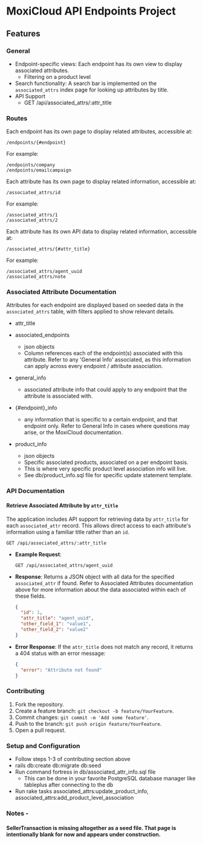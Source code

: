 # MoxiCloud API Endpoints Project

## Features

### General

- Endpoint-specific views: Each endpoint has its own view to display associated attributes.
    - Filtering on a product level
- Search functionality: A search bar is implemented on the `associated_attrs` index page for looking up attributes by title.
- API Support
    - GET /api/associated_attrs/:attr_title

### Routes

Each endpoint has its own page to display related attributes, accessible at:

```
/endpoints/{#endpoint}
```

For example:
```
/endpoints/company
/endpoints/emailcampaign
```

Each attribute has its own page to display related information, accessible at:

```
/associated_attrs/id
```

For example:
```
/associated_attrs/1
/associated_attrs/2
```

Each attribute has its own API data to display related information, accessible at:

```
/associated_attrs/{#attr_title}
```

For example:
```
/associated_attrs/agent_uuid
/associated_attrs/note
```

### Associated Attribute Documentation

Attributes for each endpoint are displayed based on seeded data in the `associated_attrs` table, with filters applied to show relevant details.
- attr_title
- associated_endpoints
    - json objects
    - Column references each of the endpoint(s) associated with this attribute. Refer to any 'General Info' associated, as this information can apply across every endpoint / attribute association.
- general_info
    - associated attribute info that could apply to any endpoint that the attribute is associated with.
- {#endpoint}_info
    - any information that is specific to a certain endpoint, and that endpoint only. Refer to General Info in cases where questions may arise, or the MoxiCloud documentation.

- product_info
    - json objects
    - Specific associated products, associated on a per endpoint basis.
    - This is where very specific product level association info will live.
    - See db/product_info.sql file for specific update statement template.

### API Documentation

#### Retrieve Associated Attribute by `attr_title`

The application includes API support for retrieving data by `attr_title` for each `associated_attr` record. This allows direct access to each attribute's information using a familiar title rather than an `id`.

```
GET /api/associated_attrs/:attr_title
```

- **Example Request**:
  ```
  GET /api/associated_attrs/agent_uuid
  ```

- **Response**:
  Returns a JSON object with all data for the specified `associated_attr` if found. Refer to Associated Attributes documentation above for more information about the data associated within each of these fields.

  ```json
  {
    "id": 1,
    "attr_title": "agent_uuid",
    "other_field_1": "value1",
    "other_field_2": "value2"
  }
  ```

- **Error Response**:
  If the `attr_title` does not match any record, it returns a 404 status with an error message:

  ```json
  {
    "error": "Attribute not found"
  }
  ```

### Contributing

1. Fork the repository.
2. Create a feature branch: `git checkout -b feature/YourFeature`.
3. Commit changes: `git commit -m 'Add some feature'`.
4. Push to the branch: `git push origin feature/YourFeature`.
5. Open a pull request.

### Setup and Configuration
- Follow steps 1-3 of contributing section above
- rails db:create db:migrate db:seed
- Run command fortress in db/associated_attr_info.sql file
    - This can be done in your favorite PostgreSQL database manager like tableplus after connecting to the db
- Run rake tasks associated_attrs:update_product_info, associated_attrs:add_product_level_association

### Notes -

#### SellerTransaction is missing altogether as a seed file. That page is intentionally blank for now and appears under construction.